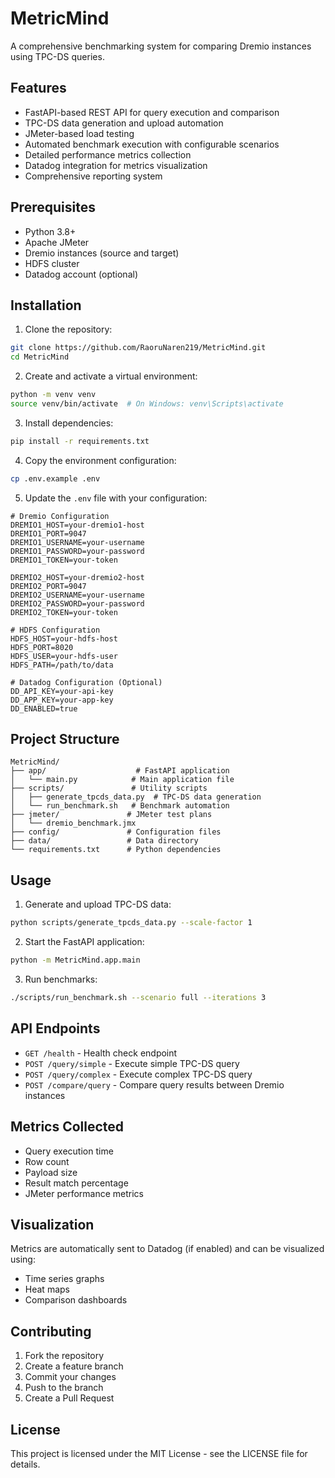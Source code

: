 # MetricMind

A comprehensive benchmarking system for comparing Dremio instances using TPC-DS queries.

## Features

- FastAPI-based REST API for query execution and comparison
- TPC-DS data generation and upload automation
- JMeter-based load testing
- Automated benchmark execution with configurable scenarios
- Detailed performance metrics collection
- Datadog integration for metrics visualization
- Comprehensive reporting system

## Prerequisites

- Python 3.8+
- Apache JMeter
- Dremio instances (source and target)
- HDFS cluster
- Datadog account (optional)

## Installation

1. Clone the repository:
```bash
git clone https://github.com/RaoruNaren219/MetricMind.git
cd MetricMind
```

2. Create and activate a virtual environment:
```bash
python -m venv venv
source venv/bin/activate  # On Windows: venv\Scripts\activate
```

3. Install dependencies:
```bash
pip install -r requirements.txt
```

4. Copy the environment configuration:
```bash
cp .env.example .env
```

5. Update the `.env` file with your configuration:
```env
# Dremio Configuration
DREMIO1_HOST=your-dremio1-host
DREMIO1_PORT=9047
DREMIO1_USERNAME=your-username
DREMIO1_PASSWORD=your-password
DREMIO1_TOKEN=your-token

DREMIO2_HOST=your-dremio2-host
DREMIO2_PORT=9047
DREMIO2_USERNAME=your-username
DREMIO2_PASSWORD=your-password
DREMIO2_TOKEN=your-token

# HDFS Configuration
HDFS_HOST=your-hdfs-host
HDFS_PORT=8020
HDFS_USER=your-hdfs-user
HDFS_PATH=/path/to/data

# Datadog Configuration (Optional)
DD_API_KEY=your-api-key
DD_APP_KEY=your-app-key
DD_ENABLED=true
```

## Project Structure

```
MetricMind/
├── app/                    # FastAPI application
│   └── main.py            # Main application file
├── scripts/               # Utility scripts
│   ├── generate_tpcds_data.py  # TPC-DS data generation
│   └── run_benchmark.sh   # Benchmark automation
├── jmeter/               # JMeter test plans
│   └── dremio_benchmark.jmx
├── config/               # Configuration files
├── data/                 # Data directory
└── requirements.txt      # Python dependencies
```

## Usage

1. Generate and upload TPC-DS data:
```bash
python scripts/generate_tpcds_data.py --scale-factor 1
```

2. Start the FastAPI application:
```bash
python -m MetricMind.app.main
```

3. Run benchmarks:
```bash
./scripts/run_benchmark.sh --scenario full --iterations 3
```

## API Endpoints

- `GET /health` - Health check endpoint
- `POST /query/simple` - Execute simple TPC-DS query
- `POST /query/complex` - Execute complex TPC-DS query
- `POST /compare/query` - Compare query results between Dremio instances

## Metrics Collected

- Query execution time
- Row count
- Payload size
- Result match percentage
- JMeter performance metrics

## Visualization

Metrics are automatically sent to Datadog (if enabled) and can be visualized using:
- Time series graphs
- Heat maps
- Comparison dashboards

## Contributing

1. Fork the repository
2. Create a feature branch
3. Commit your changes
4. Push to the branch
5. Create a Pull Request

## License

This project is licensed under the MIT License - see the LICENSE file for details. 
